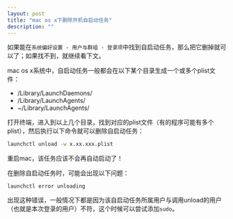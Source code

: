 ```yaml
---
layout: post
title: "mac os x下删除开机自启动任务"
description: ""
---
```


如果能在`系统偏好设置 - 用户与群组 - 登录项`中找到自启动任务，那么把它删掉就可以了；如果找不到，就继续看下文。

mac os x系统中，自启动任务一般都会在以下某个目录生成一个或多个plist文件：

* /Library/LaunchDaemons/
* /Library/LaunchAgents/
* ~/Library/LaunchAgents/

打开终端，进入到以上几个目录，找到对应的plist文件（有的程序可能有多个plist），然后执行以下命令就可以删除自启动任务：

```bash
launchctl unload -w x.xx.xxx.plist
```

重启mac，该任务应该不会再自动启动了！

在删除自启动任务时，可能会出现以下问题：

    launchctl error unloading

出现这种错误，一般情况下都是因为该自启动任务所属用户与调用unload的用户（也就是本次登录的用户）不符，这个时候可以尝试添加`sudo`。
